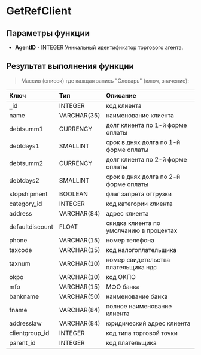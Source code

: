 # GetRefClient #

## Параметры функции ##
  * **AgentID** - INTEGER Уникальный идентификатор торгового агента.

## Результат выполнения функции ##
> Массив (список) где каждая запись "Словарь" (ключ, значение):

| **Ключ**          | **Тип**       | **Описание** |
|:----------------------|:-----------------|:---------------------|
| `_`id                 | INTEGER          | код клиента |
| name                  | VARCHAR(35)      | наименование клиента |
| debtsumm1             | CURRENCY         | долг клиента по 1-й форме оплаты |
| debtdays1             | SMALLINT         | срок в днях долга по 1-й форме оплаты |
| debtsumm2             | CURRENCY         | долг клиента по 2-й форме оплаты |
| debtdays2             | SMALLINT         | срок в днях долга по 2-й форме оплаты |
| stopshipment          | BOOLEAN          | флаг запрета отгрузки |
| category\_id          | INTEGER          | код категории клиента |
| address               | VARCHAR(84)      | адрес клиента |
| defaultdiscount       | FLOAT            | скидка клиента по умолчанию в процентах |
| phone                 | VARCHAR(15)      | номер телефона |
| taxcode               | VARCHAR(15)      | код налогоплательщика |
| taxnum                | VARCHAR(10)      | номер свидетельства плательщика ндс |
| okpo                  | VARCHAR(10)      | код ОКПО      |
| mfo                   | VARCHAR(15)      | МФО банка    |
| bankname              | VARCHAR(50)      | наименование банка |
| fname                 | VARCHAR(84)      | полное наименование клиента |
| addresslaw            | VARCHAR(84)      | юридический адрес клиента |
| clientgroup\_id       | INTEGER          | код типа торговой точки |
| parent\_id            | INTEGER          | код плательщика |